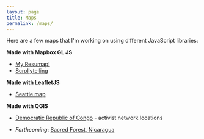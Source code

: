 ```yaml
---
layout: page
title: Maps
permalink: /maps/
---
```


Here are a few maps that I'm working on using different JavaScript libraries:

<!-- * [South Luangwa *thunderforest* map](/maps/SLuangwa-map-thunderforest.html)<br> -->
<!-- * [Seattle farmers' market *leafletjs* map](/maps/Seattle-markets-map.html)
* [Seattle *thunderforest* map](/maps/survive-sound-thunderforest.html) -->
<!-- * [South Luangwa mapbox map](/maps/SLuangwa-map-mapbox.html) -->
**Made with Mapbox GL JS**
* [My Resumap!](/maps/resumap.html)
* [Scrollytelling](maps/scrollytelling/src/index.html)

**Made with LeafletJS**
* [Seattle map](/maps/seattle-leaflet.html)

**Made with QGIS**
* [Democratic Republic of Congo](/maps/DRC_map.jpeg)  - activist network locations
<!-- * [South Luangwa map](/maps/sluangwa/SLuangwa-map-leaflet.html) -->

* *Forthcoming*: [Sacred Forest, Nicaragua](/maps/SuNica.jpeg)
